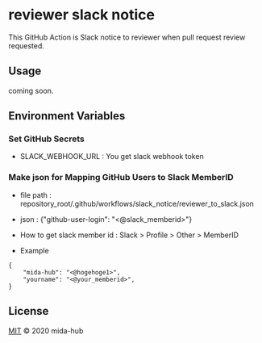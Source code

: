 # reviewer slack notice
This GitHub Action is Slack notice to reviewer when pull request review requested.

## Usage
coming soon.

## Environment Variables
### Set GitHub Secrets
- SLACK_WEBHOOK_URL : You get slack webhook token

### Make json for Mapping GitHub Users to Slack MemberID
- file path : repository_root/.github/workflows/slack_notice/reviewer_to_slack.json
- json : {"github-user-login": "<@slack_memberid>"}
- How to get slack member id :
Slack > Profile > Other > MemberID


- Example
```
{
    "mida-hub": "<@hogehoge1>",
    "yourname": "<@your_memberid>",
}

```

## License
[MIT](LICENSE) © 2020 mida-hub